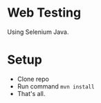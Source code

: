 # Web Testing

Using Selenium Java.

# Setup
* Clone repo
* Run command `mvn install`
* That's all.
